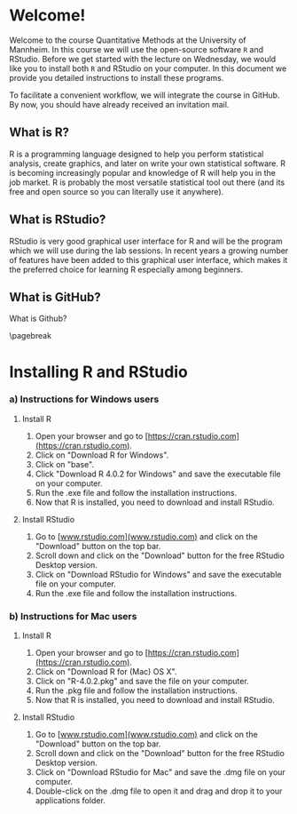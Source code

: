 # Welcome!

Welcome to the course Quantitative Methods at the University of Mannheim. In this course we will use the open-source software $\texttt{R}$ and RStudio. Before we get started with the lecture on Wednesday, we would like you to install both $\texttt{R}$ and RStudio on your computer. In this document we provide you detailed instructions to install these programs. 

To facilitate a convenient workflow, we will integrate the course in GitHub. By now, you should have already received an invitation mail.

## What is R?

R is a programming language designed to help you perform statistical analysis, create graphics, and later on write your own statistical software. R is becoming increasingly popular and knowledge of R will help you in the job market. R is probably the most versatile statistical tool out there (and its free and open source so you can literally use it anywhere).

## What is RStudio?

RStudio is very good graphical user interface for R and will be the program which we will use during the lab sessions. In recent years a growing number of features have been added to this graphical user interface, which makes it the preferred choice for learning R especially among beginners.

## What is GitHub?

What is Github?

\pagebreak

# Installing R and RStudio

### a) Instructions for Windows users

1. Install R
    1. Open your browser and go to [https://cran.rstudio.com](https://cran.rstudio.com).
    2. Click on "Download R for Windows".
    3. Click on "base".
    4. Click "Download R 4.0.2 for Windows" and save the executable file on your computer.
    5. Run the .exe file and follow the installation instructions.
    6. Now that R is installed, you need to download and install RStudio.
    
2. Install RStudio
    1. Go to [www.rstudio.com](www.rstudio.com) and click on the "Download" button on the top bar.
    2. Scroll down and click on the "Download" button for the free RStudio Desktop version.
    3. Click on "Download RStudio for Windows" and save the executable file on your computer.
    4. Run the .exe file and follow the installation instructions.


### b) Instructions for Mac users

1. Install R
    1. Open your browser and go to [https://cran.rstudio.com](https://cran.rstudio.com).
    2. Click on "Download R for (Mac) OS X".
    3. Click on "R-4.0.2.pkg" and save the file on your computer.
    4. Run the .pkg file and follow the installation instructions.
    5. Now that R is installed, you need to download and install RStudio.

2. Install RStudio
    1. Go to [www.rstudio.com](www.rstudio.com) and click on the "Download" button on the top bar.
    2. Scroll down and click on the "Download" button for the free RStudio Desktop version.
    3. Click on "Download RStudio for Mac" and save the .dmg file on your computer.
    4. Double-click on the .dmg file to open it and drag and drop it to your applications folder.
    
    

